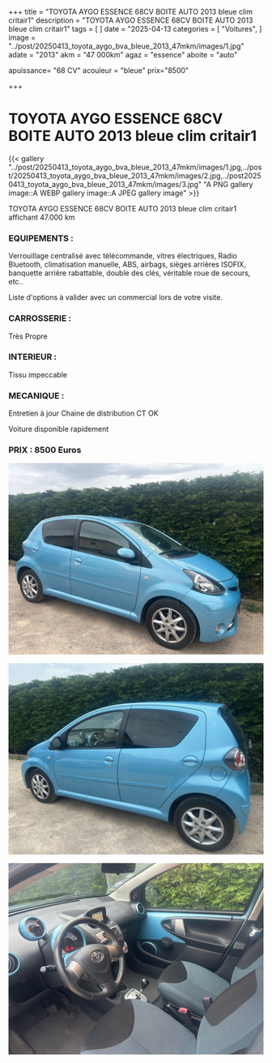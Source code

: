 +++
title = "TOYOTA AYGO ESSENCE 68CV BOITE AUTO 2013 bleue clim critair1"
description = "TOYOTA AYGO ESSENCE 68CV BOITE AUTO 2013 bleue clim critair1"
tags = [
]
date = "2025-04-13
categories = [
    "Voitures",
]
image = "../post/20250413_toyota_aygo_bva_bleue_2013_47mkm/images/1.jpg"
adate = "2013"
akm = "47 000km"
agaz = "essence"
aboite = "auto"

apuissance= "68 CV"
acouleur = "bleue"
prix="8500"

+++

# TOYOTA AYGO ESSENCE 68CV BOITE AUTO 2013 bleue clim critair1

{{< gallery "../post/20250413_toyota_aygo_bva_bleue_2013_47mkm/images/1.jpg,../post/20250413_toyota_aygo_bva_bleue_2013_47mkm/images/2.jpg,../post20250413_toyota_aygo_bva_bleue_2013_47mkm/images/3.jpg" "A PNG gallery image::A WEBP gallery image::A JPEG gallery image" >}}


TOYOTA AYGO ESSENCE 68CV BOITE AUTO 2013 bleue clim critair1 affichant 47.000 km


### EQUIPEMENTS :
Verrouillage centralisé avec télécommande, vitres électriques, Radio Bluetooth, climatisation manuelle, ABS, airbags, sièges arrières ISOFIX, banquette arrière rabattable, double des clés, véritable roue de secours, etc..


Liste d'options à valider avec un commercial lors de votre visite.


### CARROSSERIE :
Très Propre  


### INTERIEUR :
Tissu impeccable

### MECANIQUE :
Entretien à jour
Chaine de distribution
CT OK




Voiture disponible rapidement


### PRIX : 8500 Euros


<!-- more -->


![](images/1.jpg)

![](images/2.jpg)

![](images/3.jpg)


